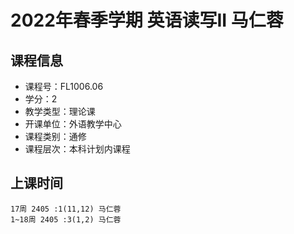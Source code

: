# 2022年春季学期 英语读写II 马仁蓉






## 课程信息

- 课程号：FL1006.06
- 学分：2
- 教学类型：理论课
- 开课单位：外语教学中心
- 课程类别：通修
- 课程层次：本科计划内课程

## 上课时间

```
17周 2405 :1(11,12) 马仁蓉
1~18周 2405 :3(1,2) 马仁蓉
```

